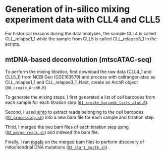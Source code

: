 # Generation of in-silico mixing experiment data with CLL4 and CLL5

For historical reasons during the data analyses, the sample CLL4 is called CLL_relapse1_1 while the sample from CLL5 is called CLL_relapse3_1
in the scripts. 

## mtDNA-based deconvolution (mtscATAC-seq) 
To perform the mixing titration, first download the raw data (CLL4_1 and CLL5_1) from NCBI Geo (GSE163579) and process with cellranger-atac
as CLL_relapse1_1 and CLL_relapse3_1. Next, create an ArchR object (```00_create_ArchR.R```)

To generate the mixing steps, I first generated a list of cell barcodes from each sample for each titration step 
([```01_create_barcode_lists_atac.R```](R/01_create_barcode_lists_atac.R)).

Second, I used [sinto](https://github.com/timoast/sinto) to extract reads belonging to the cell barcodes 
([```01_processing.sh```](mtDNA/01_processing.sh)) into a new bam file for each sample and titration step.

Third, I merged the two bam files of each titration step using ([```02_merge_reads.sh```](mtDNA/02_merge_reads.sh)) 
and indexed the bam file.

Finally, I ran [mgatk](https://github.com/caleblareau/mgatk) on the merged bam files to perform discovery of 
mitochondrial DNA mutations ([```03_start_mgatk.sh```](mtDNA/03_start_mgatk.sh)).
